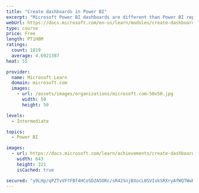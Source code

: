 ```yaml
---
title: "Create dashboards in Power BI"
excerpt: "Microsoft Power BI dashboards are different than Power BI reports. Dashboards allow report consumers to create a single artifact of directed data that is personalized just for them.  Dashboards can be comprised of pinned visuals that are taken from different reports. Where a Power BI report uses data from a single dataset, a Power BI dashboard can contain visuals from different datasets."
webUrl: https://docs.microsoft.com/en-us/learn/modules/create-dashboards-power-bi/
type: course
price: Free
length: PT1H8M
ratings:
  count: 1819
  average: 4.6921387
heat: 55

provider:
  name: Microsoft Learn
  domain: microsoft.com
  images:
    - url: /assets/images/organizations/microsoft.com-50x50.jpg
      width: 50
      height: 50

levels:
  - Intermediate

topics:
  - Power BI

images:
  - url: https://docs.microsoft.com/learn/achievements/create-dashboards-power-bi-social.png
    width: 643
    height: 321
    isCached: true

secured: "y9LHp/qPZTvVFtFBf4HCoSDZA5ORc/sR42SnjBXocL0SVIxkSRXryAfWQTWwHvaTZjLN05ste6UXb/JdFU3NF1W04BFJpZqYSrJXfCkYQ0Vv6/EuqwY0YWTueOkuG1JL7Ul4stZ2BT8E32l8hMyujAkPW5L8cMvnfL74bE6pWWlW156VEIEMjDKopro0wQZ4b1v/pQ88GmGAqReqdgPuLa+pz4RG+95VEP94u0wcQbYX+LXbhXvSv2ZCLjRkzWFdLJixygxPRfVHYgdz+enshLD/AEa6B6m88qkFhuXV9sBnZANRs2O7I/6zflIHcfgntY9Yi4vKJoW+QGtCkMfNrvXcGKuu2QIXFUxn9/GPmhtiCE/zZRTLQGywWWyvlXPo59XZIy8cVgVN8s+EiBBqK7UMv44eCgWCFip/y5CyaLA=;Pz2R8XnP3UBH9A+9RmF8bw=="
---
```


